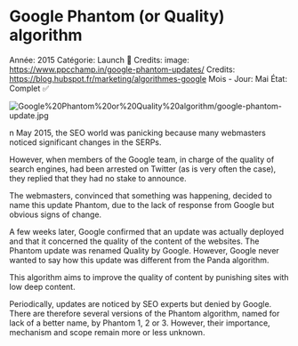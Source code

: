 # Google Phantom (or Quality) algorithm

Année: 2015
Catégorie: Launch 🚀
Credits: image: https://www.ppcchamp.in/google-phantom-updates/
Credits: https://blog.hubspot.fr/marketing/algorithmes-google
Mois - Jour: Mai
État: Complet ✅

![Google%20Phantom%20or%20Quality%20algorithm/google-phantom-update.jpg](Google%20Phantom%20or%20Quality%20algorithm/google-phantom-update.jpg)

n May 2015, the SEO world was panicking because many webmasters noticed significant changes in the SERPs.

However, when members of the Google team, in charge of the quality of search engines, had been arrested on Twitter (as is very often the case), they replied that they had no stake to announce.

The webmasters, convinced that something was happening, decided to name this update Phantom, due to the lack of response from Google but obvious signs of change.

A few weeks later, Google confirmed that an update was actually deployed and that it concerned the quality of the content of the websites. The Phantom update was renamed Quality by Google. However, Google never wanted to say how this update was different from the Panda algorithm.

This algorithm aims to improve the quality of content by punishing sites with low deep content.

Periodically, updates are noticed by SEO experts but denied by Google. There are therefore several versions of the Phantom algorithm, named for lack of a better name, by Phantom 1, 2 or 3. However, their importance, mechanism and scope remain more or less unknown.